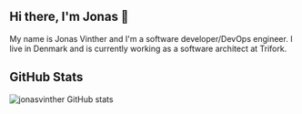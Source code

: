 ## Hi there, I'm Jonas 👋

My name is Jonas Vinther and I'm a software developer/DevOps engineer. I live in Denmark and is currently working as a software architect at Trifork.

## GitHub Stats
![jonasvinther GitHub stats](https://github-readme-stats.vercel.app/api?username=jonasvinther&show_icons=true&hide_border=true&theme=tokyonight)
